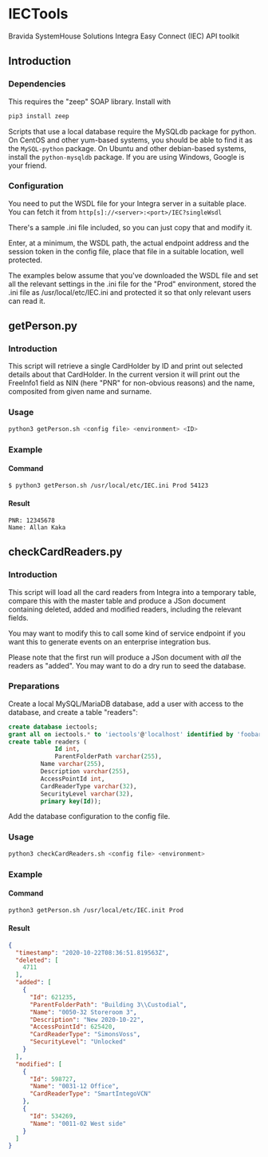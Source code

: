 # IECTools
Bravida SystemHouse Solutions Integra Easy Connect (IEC) API toolkit

## Introduction
### Dependencies
This requires the "zeep" SOAP library. Install with
```bash
pip3 install zeep
```

Scripts that use a local database require the MySQLdb package for python. On CentOS
and other yum-based systems, you should be able to find it as the ```MySQL-python```
package. On Ubuntu and other debian-based systems, install the ```python-mysqldb```
package. If you are using Windows, Google is your friend.

### Configuration
You need to put the WSDL file for your Integra server in a suitable place.
You can fetch it from `http[s]://<server>:<port>/IEC?singleWsdl`

There's a sample .ini file included, so you can just copy that and modify it.

Enter, at a minimum, the WSDL path, the actual endpoint address and the session
token in the config file, place that file in a suitable location, well protected.

The examples below assume that you've downloaded the WSDL file and set all the
relevant settings in the .ini file for the "Prod" environment, stored the .ini
file as /usr/local/etc/IEC.ini and protected it so that only relevant users can
read it.

## getPerson.py

### Introduction
This script will retrieve a single CardHolder by ID and print out selected details
about that CardHolder. In the current version it will print out the FreeInfo1 field
as NIN (here "PNR" for non-obvious reasons) and the name, composited from given name
and surname.

### Usage

```bash
python3 getPerson.sh <config file> <environment> <ID>
```

### Example
#### Command
```bash
$ python3 getPerson.sh /usr/local/etc/IEC.ini Prod 54123
```
#### Result
```
PNR: 12345678
Name: Allan Kaka
```

## checkCardReaders.py

### Introduction
This script will load all the card readers from Integra into a temporary table,
compare this with the master table and produce a JSon document containing deleted,
added and modified readers, including the relevant fields.

You may want to modify this to call some kind of service endpoint if you want this
to generate events on an enterprise integration bus.

Please note that the first run will produce a JSon document with *all* the readers
as "added". You may want to do a dry run to seed the database.

### Preparations
Create a local MySQL/MariaDB database, add a user with access to the database, and create a table "readers":
```sql
create database iectools;
grant all on iectools.* to 'iectools'@'localhost' identified by 'foobar';
create table readers (
       	     Id int,
       	     ParentFolderPath varchar(255),
	     Name varchar(255),
	     Description varchar(255),
	     AccessPointId int,
	     CardReaderType varchar(32),
	     SecurityLevel varchar(32),
	     primary key(Id));
```
Add the database configuration to the config file.

### Usage

```bash
python3 checkCardReaders.sh <config file> <environment>
```

### Example

#### Command
```bash
python3 getPerson.sh /usr/local/etc/IEC.init Prod
```
#### Result
```json
{
  "timestamp": "2020-10-22T08:36:51.819563Z",
  "deleted": [
    4711
  ],
  "added": [
    {
      "Id": 621235,
      "ParentFolderPath": "Building 3\\Custodial",
      "Name": "0050-32 Storeroom 3",
      "Description": "New 2020-10-22",
      "AccessPointId": 625420,
      "CardReaderType": "SimonsVoss",
      "SecurityLevel": "Unlocked"
    }
  ],
  "modified": [
    {
      "Id": 598727,
      "Name": "0031-12 Office",
      "CardReaderType": "SmartIntegoVCN"
    },
    {
      "Id": 534269,
      "Name": "0011-02 West side"
    }
  ]
}
```

